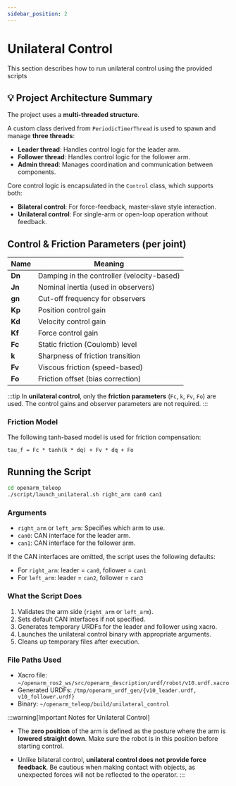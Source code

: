 ```yaml
---
sidebar_position: 2
---
```

# Unilateral Control

This section describes how to run unilateral control using the provided scripts

## 💡 Project Architecture Summary

The project uses a **multi-threaded structure**.

A custom class derived from `PeriodicTimerThread` is used to spawn and manage **three threads**:

- **Leader thread**: Handles control logic for the leader arm.
- **Follower thread**: Handles control logic for the follower arm.
- **Admin thread**: Manages coordination and communication between components.

Core control logic is encapsulated in the `Control` class, which supports both:

- **Bilateral control**: For force-feedback, master-slave style interaction.
- **Unilateral control**: For single-arm or open-loop operation without feedback.

## Control & Friction Parameters (per joint)

| Name | Meaning |
|------|---------|
| **Dn** | Damping in the controller (velocity-based) |
| **Jn** | Nominal inertia (used in observers) |
| **gn** | Cut-off frequency for observers |
| **Kp** | Position control gain |
| **Kd** | Velocity control gain |
| **Kf** | Force control gain |
| **Fc** | Static friction (Coulomb) level |
| **k**  | Sharpness of friction transition |
| **Fv** | Viscous friction (speed-based) |
| **Fo** | Friction offset (bias correction) |

:::tip
In **unilateral control**, only the **friction parameters** (`Fc`, `k`, `Fv`, `Fo`) are used.
The control gains and observer parameters are not required.
:::

### Friction Model

The following tanh-based model is used for friction compensation:

```text
tau_f = Fc * tanh(k * dq) + Fv * dq + Fo
```

## Running the Script

```bash
cd openarm_teleop
./script/launch_unilateral.sh right_arm can0 can1
```

### Arguments

- `right_arm` or `left_arm`: Specifies which arm to use.
- `can0`: CAN interface for the leader arm.
- `can1`: CAN interface for the follower arm.

If the CAN interfaces are omitted, the script uses the following defaults:

- For `right_arm`: leader = `can0`, follower = `can1`
- For `left_arm`: leader = `can2`, follower = `can3`

### What the Script Does

1. Validates the arm side (`right_arm` or `left_arm`).
2. Sets default CAN interfaces if not specified.
3. Generates temporary URDFs for the leader and follower using xacro.
4. Launches the unilateral control binary with appropriate arguments.
5. Cleans up temporary files after execution.

### File Paths Used

- Xacro file: `~/openarm_ros2_ws/src/openarm_description/urdf/robot/v10.urdf.xacro`
- Generated URDFs: `/tmp/openarm_urdf_gen/{v10_leader.urdf, v10_follower.urdf}`
- Binary: `~/openarm_teleop/build/unilateral_control`

:::warning[Important Notes for Unilateral Control]
- The **zero position** of the arm is defined as the posture where the arm is **lowered straight down**.
  Make sure the robot is in this position before starting control.

- Unlike bilateral control, **unilateral control does not provide force feedback**.
  Be cautious when making contact with objects, as unexpected forces will not be reflected to the operator.
:::
